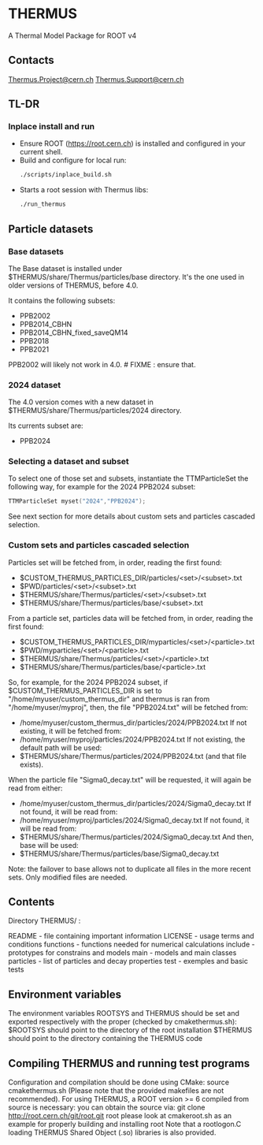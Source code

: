 # THERMUS
A Thermal Model Package for ROOT v4

## Contacts

Thermus.Project@cern.ch
Thermus.Support@cern.ch

## TL-DR

### Inplace install and run
- Ensure ROOT (https://root.cern.ch) is installed and configured in your current shell.
- Build and configure for local run:
    ```bash
    ./scripts/inplace_build.sh
    ```
- Starts a root session with Thermus libs:
    ```bash
    ./run_thermus
    ```
## Particle datasets

### Base datasets

The Base dataset is installed under $THERMUS/share/Thermus/particles/base directory. It's the one used in older versions of THERMUS, before 4.0.

It contains the following subsets:
- PPB2002 
- PPB2014_CBHN
- PPB2014_CBHN_fixed_saveQM14
- PPB2018
- PPB2021

PPB2002 will likely not work in 4.0. # FIXME : ensure that.

### 2024 dataset

The 4.0 version comes with a new dataset in $THERMUS/share/Thermus/particles/2024 directory.

Its currents subset are:
- PPB2024

### Selecting a dataset and subset

To select one of those set and subsets, instantiate the TTMParticleSet the following way, for example for the 2024 PPB2024 subset:
```C++
TTMParticleSet myset("2024","PPB2024");
```
See next section for more details about custom sets and particles cascaded selection.

### Custom sets and particles cascaded selection

Particles set will be fetched from, in order, reading the first found:
- $CUSTOM_THERMUS_PARTICLES_DIR/particles/\<set>/\<subset>.txt
- $PWD/particles/\<set>/\<subset>.txt
- $THERMUS/share/Thermus/particles/\<set>/\<subset>.txt
- $THERMUS/share/Thermus/particles/base/\<subset>.txt

From a particle set, particles data will be fetched from, in order, reading the first found:
- $CUSTOM_THERMUS_PARTICLES_DIR/myparticles/\<set>/\<particle>.txt
- $PWD/myparticles/\<set>/\<particle>.txt
- $THERMUS/share/Thermus/particles/\<set>/\<particle>.txt
- $THERMUS/share/Thermus/particles/base/\<particle>.txt

So, for example, for the 2024 PPB2024 subset, if $CUSTOM_THERMUS_PARTICLES_DIR is set to "/home/myuser/custom_thermus_dir" and thermus is ran from "/home/myuser/myproj", then, the file "PPB2024.txt" will be fetched from:
- /home/myuser/custom_thermus_dir/particles/2024/PPB2024.txt
If not existing, it will be fetched from:
- /home/myuser/myproj/particles/2024/PPB2024.txt
If not existing, the default path will be used:
- $THERMUS/share/Thermus/particles/2024/PPB2024.txt
(and that file exists).

When the particle file "Sigma0_decay.txt" will be requested, it will again be read from either:
- /home/myuser/custom_thermus_dir/particles/2024/Sigma0_decay.txt
If not found, it will be read from:
- /home/myuser/myproj/particles/2024/Sigma0_decay.txt
If not found, it will be read from:
- $THERMUS/share/Thermus/particles/2024/Sigma0_decay.txt
And then, base will be used:
- $THERMUS/share/Thermus/particles/base/Sigma0_decay.txt

Note: the failover to base allows not to duplicate all files in the more recent sets. Only modified files are needed.

## Contents

Directory THERMUS/ :

README      - file containing important information
LICENSE     - usage terms and conditions
functions   - functions needed for numerical calculations
include     - prototypes for constrains and models
main        - models and main classes
particles   - list of particles and decay properties
test        - exemples and basic tests

## Environment variables

The environment variables ROOTSYS and THERMUS should be set and exported
respectively with the proper <pathnames> (checked by cmakethermus.sh):
    $ROOTSYS should point to the directory of the root installation
    $THERMUS should point to the directory containing the THERMUS code

## Compiling THERMUS and running test programs

Configuration and compilation should be done using CMake: source cmakethermus.sh
(Please note that the provided makefiles are not recommended).
For using THERMUS, a ROOT version >= 6 compiled from source is necessary:
you can obtain the source via: git clone http://root.cern.ch/git/root.git root
please look at cmakeroot.sh as an example for properly building and installing root
Note that a rootlogon.C loading THERMUS Shared Object (.so) libraries is also provided.


